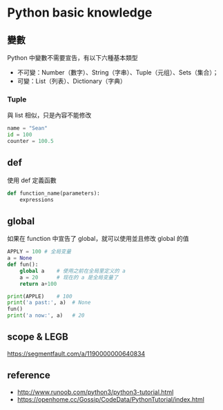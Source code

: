 # Python basic knowledge

## 變數

Python 中變數不需要宣告，有以下六種基本類型
* 不可變：Number（數字）、String（字串）、Tuple（元组）、Sets（集合）；
* 可變：List（列表）、Dictionary（字典）

### Tuple

與 list 相似，只是內容不能修改

```py
name = "Sean"
id = 100
counter = 100.5
```

## def

使用 def 定義函數

```py
def function_name(parameters):
    expressions
```

## global

如果在 function 中宣告了 global，就可以使用並且修改 global 的值

```py
APPLY = 100 # 全局变量
a = None
def fun():
    global a    # 使用之前在全局里定义的 a
    a = 20      # 现在的 a 是全局变量了
    return a+100

print(APPLE)    # 100
print('a past:', a)  # None
fun()
print('a now:', a)   # 20
```

## scope & LEGB

https://segmentfault.com/a/1190000000640834

## reference
* http://www.runoob.com/python3/python3-tutorial.html
* https://openhome.cc/Gossip/CodeData/PythonTutorial/index.html